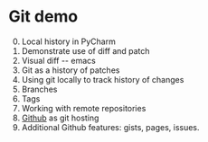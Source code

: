 # Git demo
0. Local history in PyCharm
1. Demonstrate use of diff and patch
2. Visual diff -- emacs 
3. Git as a history of patches
4. Using git locally to track history of changes
5. Branches
6. Tags
7. Working with remote repositories
8. [Github](https://github.com) as git hosting 
9. Additional Github features: gists, pages, issues. 